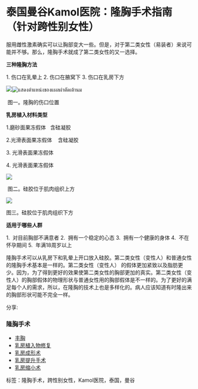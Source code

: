 # 泰国曼谷Kamol医院：隆胸手术指南（针对跨性别女性）

服用雌性激素确实可以让胸部变大一些。但是，对于第二类女性（易装者）来说可能并不够。那么，隆胸手术就成了第二类女性的又一选择。

**三种隆胸方法**

1. 伤口在乳晕上 2. 伤口在腋窝下 3. 伤口在乳房下方

[![](https://www.kamolhospital.com/uploads/service_content/452/data/649f895270d6e.png)](https://www.kamolhospital.com/stock/userfiles/images/body-sculpture/breast-augmentation/augmentation-incisions.png)![ แสดงตำแหน่งของแผลผ่าตัดเต้านม](https://www.kamolhospital.com/uploads/service_content/452/data/649f89528ae3e.jpg)

 图一。隆胸的伤口位置

**乳房植入材料****类****型**

1.磨砂面果冻假体   含硅凝胶

2.光滑表面果冻假体    含硅凝胶

3\. 光滑表面果冻假体

4\. 光滑表面果冻假体

![](https://www.kamolhospital.com/uploads/service_content/452/data/649f89528b25a.jpg)

 图二。硅胶位于肌肉组织上方

![](https://www.kamolhospital.com/uploads/service_content/452/data/649f89528b5ad.jpg)

图三。硅胶位于肌肉组织下方

**适用于哪些人群**

1\.  对目前胸部不满意者 2.  拥有一个稳定的心态 3.  拥有一个健康的身体 4.  不在怀孕期间 5.  年满18周岁以上

隆胸手术可以从乳房下和乳晕上开口放入硅胶。第二类女性（变性人）和普通女性的隆胸手术基本是一样的。第二类女性（变性人） 的假体更加紧致以及脂肪更少。因为，为了得到更好的效果使第二类女性的胸部更加的真实。第二类女性（变性人）的胸部假体的物理形状与普通女性用的胸部假体是不一样的。为了更好的满足每个人的需求，所以，在隆胸的技术上也是多样化的。病人应该知道有时隆出来的胸部形状可能不完全一样。

分享:

### 隆胸手术

-   [丰胸](https://www.kamolhospital.com/service/45/breast-augmentation)
-   [乳房植入物修复](https://www.kamolhospital.com/service/46/breast-implant-revision)
-   [乳房成形术](https://www.kamolhospital.com/service/47/breast-lift)
-   [乳房提升手术](https://www.kamolhospital.com/service/48/breast-reduction)
-   [乳房缩小术](https://www.kamolhospital.com/service/49/breast-reconstruction)

标签：隆胸手术，跨性别女性，Kamol医院，泰国，曼谷
